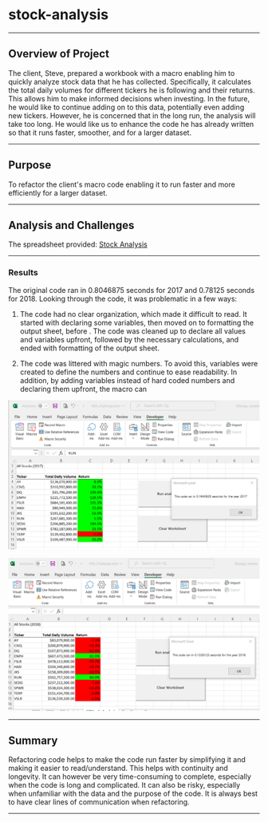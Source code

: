 # stock-analysis
---
## Overview of Project

The client, Steve, prepared a workbook with a macro enabling him to quickly analyze stock data that he has collected. Specifically, it calculates the total daily volumes for different tickers he is following and their returns. This allows him to make informed decisions when investing. In the future, he would like to continue adding on to this data, potentially even adding new tickers. However, he is concerned that in the long run, the analysis will take too long. He would like us to enhance the code he has already written so that it runs faster, smoother, and for a larger dataset.

---
## Purpose

To refactor the client's macro code enabling it to run faster and more efficiently for a larger dataset.

---
## Analysis and Challenges

The spreadsheet provided: [Stock Analysis](VBA_Challenge.xlsm)

---
### Results

The original code ran in 0.8046875 seconds for 2017 and 0.78125 seconds for 2018. Looking through the code, it was problematic in a few ways:

1. The code had no clear organization, which made it difficult to read. It started with declaring some variables, then moved on to formatting the output sheet, before . The code was cleaned up to declare all values and variables upfront, followed by the necessary calculations, and ended with formatting of the output sheet. 

2. The code was littered with magic numbers. To avoid this, variables were created to define the numbers and continue to ease readability. In addition, by adding variables instead of hard coded numbers and declaring them upfront, the macro can 

![Refactored 2017 Analysis](/Resources/VBA_Challenge_2017.png)

![Refactored 2018 Analysis](/Resources/VBA_Challenge_2018.png)

---
## Summary

Refactoring code helps to make the code run faster by simplifying it and making it easier to read/understand. This helps with continuity and longevity. It can however be very time-consuming to complete, especially when the code is long and complicated. It can also be risky, especially when unfamiliar with the data and the purpose of the code. It is always best to have clear lines of communication when refactoring.

---
